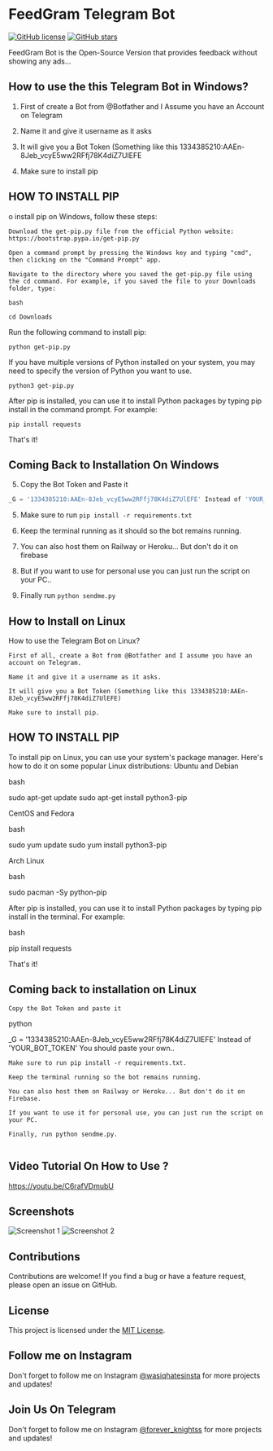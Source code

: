 # FeedGram Telegram Bot

[![GitHub license](https://img.shields.io/badge/LICENSE-MIT-orange)](https://github.com/WASCIV/Forevermail/blob/main/LICENSE)
[![GitHub stars](https://img.shields.io/badge/StarME-Star-blue)](https://github.com/WASCIV/Forevermail/stargazers)

FeedGram Bot is the Open-Source Version that provides feedback without showing any ads...

## How to use the this Telegram Bot in Windows?

1. First of create a Bot from @Botfather and I Assume you have an Account on Telegram

2. Name it and give it username as it asks

3. It will give you a Bot Token (Something like this 1334385210:AAEn-8Jeb_vcyE5ww2RFfj78K4diZ7UlEFE

4. Make sure to install pip

## HOW TO INSTALL PIP

o install pip on Windows, follow these steps:

    Download the get-pip.py file from the official Python website: https://bootstrap.pypa.io/get-pip.py

    Open a command prompt by pressing the Windows key and typing "cmd", then clicking on the "Command Prompt" app.

    Navigate to the directory where you saved the get-pip.py file using the cd command. For example, if you saved the file to your Downloads folder, type:

    bash

``` cd Downloads ```

Run the following command to install pip:

``` python get-pip.py ```

If you have multiple versions of Python installed on your system, you may need to specify the version of Python you want to use.

 ```python3 get-pip.py ```

After pip is installed, you can use it to install Python packages by typing pip install <package-name> in the command prompt. For example:

   ``` pip install requests ```

That's it!

## Coming Back to Installation On Windows

5. Copy the Bot Token and Paste it 

```python
_G = '1334385210:AAEn-8Jeb_vcyE5ww2RFfj78K4diZ7UlEFE' Instead of 'YOUR_TOKEN' You should paste your own..

```

5. Make sure to run ``` pip install -r requirements.txt ```

6. Keep the terminal running as it should so the bot remains running.

7. You can also host them on Railway or Heroku... But don't do it on firebase

8. But if you want to use for personal use you can just run the script on your PC..

9. Finally run ``` python sendme.py ```

## How to Install on Linux

How to use the Telegram Bot on Linux?

    First of all, create a Bot from @Botfather and I assume you have an account on Telegram.

    Name it and give it a username as it asks.

    It will give you a Bot Token (Something like this 1334385210:AAEn-8Jeb_vcyE5ww2RFfj78K4diZ7UlEFE)

    Make sure to install pip.

## HOW TO INSTALL PIP

To install pip on Linux, you can use your system's package manager. Here's how to do it on some popular Linux distributions:
Ubuntu and Debian

bash

sudo apt-get update
sudo apt-get install python3-pip

CentOS and Fedora

bash

sudo yum update
sudo yum install python3-pip

Arch Linux

bash

sudo pacman -Sy python-pip

After pip is installed, you can use it to install Python packages by typing pip install <package-name> in the terminal. For example:

bash

pip install requests

That's it!
## Coming back to installation on Linux

    Copy the Bot Token and paste it

python

_G = '1334385210:AAEn-8Jeb_vcyE5ww2RFfj78K4diZ7UlEFE' Instead of 'YOUR_BOT_TOKEN' You should paste your own..

    Make sure to run pip install -r requirements.txt.

    Keep the terminal running so the bot remains running.

    You can also host them on Railway or Heroku... But don't do it on Firebase.

    If you want to use it for personal use, you can just run the script on your PC.

    Finally, run python sendme.py.

``` Usage: /start - To recieve messages 
```

## Video Tutorial On How to Use ?

https://youtu.be/C6rafVDmubU


## Screenshots

![Screenshot 1](screenshots/screenshot1.jpg)
![Screenshot 2](screenshots/screenshot2.jpg)

## Contributions

Contributions are welcome! If you find a bug or have a feature request, please open an issue on GitHub.

## License

This project is licensed under the [MIT License](https://github.com/WASCIV/Forevermail/blob/main/LICENSE).

## Follow me on Instagram

Don't forget to follow me on Instagram [@wasiqhatesinsta](https://www.instagram.com/wasiqhatesinsta/) for more projects and updates!


## Join Us On Telegram

Don't forget to follow me on Instagram [@forever_knightss](https://t.me/+iaTYOodcEuU3YjFl) for more projects and updates!
